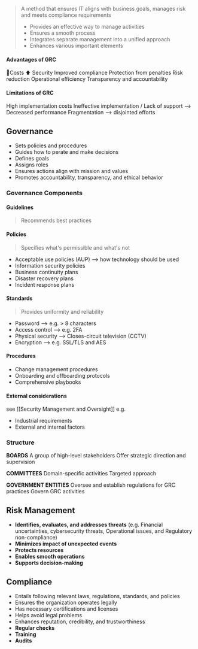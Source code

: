 
> A method that ensures IT aligns with business goals, manages risk and meets compliance requirements
> - Provides an effective way to manage activities
> - Ensures a smooth process
> - Integrates separate management into a unified approach
> - Enhances various important elements

#### Advantages of GRC
🔻Costs
⬆ Security
Improved compliance
Protection from penalties
Risk reduction
Operational efficiency
Transparency and accountability

#### Limitations of GRC
High implementation costs
Ineffective implementation / Lack of support --> Decreased performance
Fragmentation --> disjointed efforts

## Governance

- Sets policies and procedures
- Guides how to perate and make decisions
- Defines goals
- Assigns roles
- Ensures actions align with mission and values
- Promotes accountability, transparency, and ethical behavior

### Governance Components

#### Guidelines

> Recommends best practices

#### Policies

> Specifies what's permissible and what's not

- Acceptable use policies (AUP) --> how technology should be used
- Information security policies
- Business continuity plans
- Disaster recovery plans
- Incident response plans
#### Standards

> Provides uniformity and reliability

- Password --> e.g. > 8 characters
- Access control --> e.g. 2FA
- Physical security  --> Closes-circuit television (CCTV)
- Encryption --> e.g. SSL/TLS and AES

#### Procedures

- Change management procedures
- Onboarding and offboarding protocols
- Comprehensive playbooks

#### External considerations

see [[Security Management and Oversight]]
e.g. 
- Industrial requirements
- External and internal factors
### Structure

**BOARDS**
A group of high-level stakeholders
Offer strategic direction and supervision

**COMMITTEES**
Domain-specific activities
Targeted approach

**GOVERNMENT ENTITIES**
Oversee and establish regulations for GRC practices
Govern GRC activities

## Risk Management

- **Identifies, evaluates, and addresses threats** (e.g. Financial uncertainties, cybersecurity threats, Operational issues, and Regulatory non-compliance)
- **Minimizes impact of unexpected events**
- **Protects resources**
- **Enables smooth operations**
- **Supports decision-making**

## Compliance

- Entails following relevant laws, regulations, standards, and policies
- Ensures the organization operates legally
- Has necessary certifications and licenses
- Helps avoid legal problems
- Enhances reputation, credibility, and trustworthiness
- **Regular checks**
- **Training**
- **Audits**

